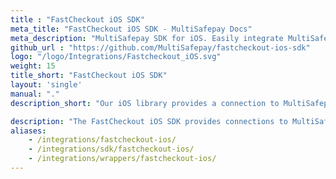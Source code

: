 ```yaml
---
title : "FastCheckout iOS SDK"
meta_title: "FastCheckout iOS SDK - MultiSafepay Docs"
meta_description: "MultiSafepay SDK for iOS. Easily integrate MultiSafepay payment solutions into your iOS platform with the free SDK"
github_url : "https://github.com/MultiSafepay/fastcheckout-ios-sdk"
logo: "/logo/Integrations/Fastcheckout_iOS.svg"
weight: 15
title_short: "FastCheckout iOS SDK"
layout: 'single'
manual: "."
description_short: "Our iOS library provides a connection to MultiSafepay services."

description: "The FastCheckout iOS SDK provides connections to MultiSafepay services from your native iOS app. The SDK enables a frictionless, fast, and native checkout experience by storing and reusing data."
aliases: 
    - /integrations/fastcheckout-ios/
    - /integrations/sdk/fastcheckout-ios/
    - /integrations/wrappers/fastcheckout-ios/
---
```

